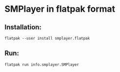 # SMPlayer in flatpak format

## Installation:
```
flatpak --user install smplayer.flatpak
```

## Run:
```
flatpak run info.smplayer.SMPlayer
```

